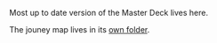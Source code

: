 Most up to date version of the Master Deck lives here.

The jouney map lives in its [own folder](https://github.com/department-of-veterans-affairs/va.gov-team/tree/master/products/disability/526ez/discovery/2017-discovery-sprint/output/journey-map).
